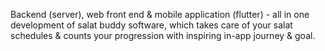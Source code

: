 Backend (server), web front end & mobile application (flutter) - all in one development of salat buddy software, which takes care of your salat schedules & counts your progression with inspiring in-app journey & goal.
